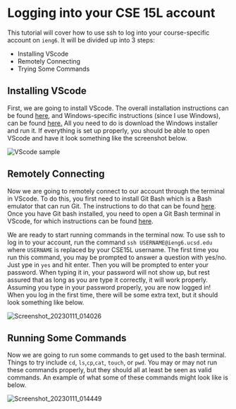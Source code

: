 # Logging into your CSE 15L account
This tutorial will cover how to use ssh to log into your course-specific account on `ieng6`. It will be divided up into 3 steps:

 -  Installing VScode
-   Remotely Connecting
-   Trying Some Commands
## Installing VScode
First, we are going to install VScode. The overall installation instructions can be found [here](https://code.visualstudio.com/docs), and Windows-specific instructions (since I use Windows), can be found [here.](https://code.visualstudio.com/docs/setup/windows) All you need to do is download the Windows installer and run it. If everything is set up properly, you should be able to open VScode and have it look something like the screenshot below.

![VScode sample](https://user-images.githubusercontent.com/56090826/211933477-f166a89b-032b-49c6-b7ad-6942c370950c.png)
## Remotely Connecting
Now we are going to remotely connect to our account through the terminal in VScode. To do this, you first need to install Git Bash which is a Bash emulator that can run Git. The instructions to do that can be found [here](https://gitforwindows.org/). Once you have Git bash installed, you need to open a Git Bash terminal in VScode, for which instructions can be found [here](https://stackoverflow.com/questions/42606837/how-do-i-use-bash-on-windows-from-the-visual-studio-code-integrated-terminal/50527994#50527994). 

We are ready to start running commands in the terminal now. To use ssh to log in to your account, run the command  `ssh USERNAME@ieng6.ucsd.edu` where `USERNAME` is replaced by your CSE15L username. The first time you run this command, you may be prompted to answer a question with yes/no. Just ype in `yes` and hit enter. Then you will be prompted to enter your password. When typing it in, your password will not show up, but rest assured that as long as you are type it correctly, it will work properly. Assuming you type in your password properly, you are now logged in! When you log in the first time, there will be some extra text, but it should look something like below.

![Screenshot_20230111_014026](https://user-images.githubusercontent.com/56090826/211941573-33542327-a8e0-4b63-a6b5-2dc877ab31e1.png)
## Running Some Commands
Now we are going to run some commands to get used to the bash terminal. Things to try include `cd`, `ls`,`cp`,`cat`, `touch`, or `pwd`. You may or may not run these commands properly, but they should all at least be seen as valid commands. An example of what some of these commands might look like is below.

![Screenshot_20230111_014449](https://user-images.githubusercontent.com/56090826/211941696-cecfb634-30e6-4d75-b812-5642334f59e4.png)

